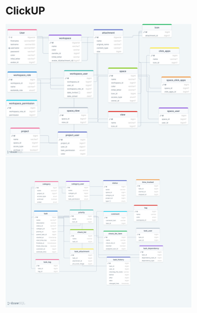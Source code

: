 # ClickUP

<img src="src/main/resources/img/click-up-application.png" alt="Image">
<img src="src/main/resources/img/drawSQL-clic-up-continue.png" alt="Image">